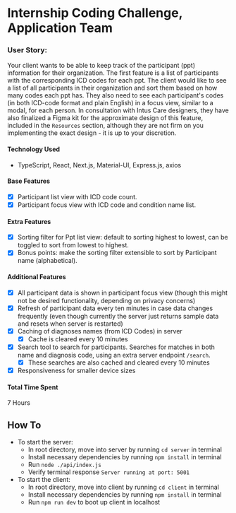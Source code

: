 # Internship Coding Challenge, Application Team

### User Story:

Your client wants to be able to keep track of the participant (ppt) information for their organization. The first feature is a list of participants with the corresponding ICD codes for each ppt. The client would like to see a list of all participants in their organization and sort them based on how many codes each ppt has. They also need to see each participant's codes (in both ICD-code format and plain English) in a focus view, similar to a modal, for each person. In consultation with Intus Care designers, they have also finalized a Figma kit for the approximate design of this feature, included in the `Resources` section, although they are not firm on you implementing the exact design - it is up to your discretion.

#### Technology Used

- TypeScript, React, Next.js, Material-UI, Express.js, axios

#### Base Features

- [x] Participant list view with ICD code count.
- [x] Participant focus view with ICD code and condition name list.

#### Extra Features

- [x] Sorting filter for Ppt list view: default to sorting highest to lowest, can be toggled to sort from lowest to highest.
- [x] Bonus points: make the sorting filter extensible to sort by Participant name (alphabetical).

#### Additional Features

- [x] All participant data is shown in participant focus view (though this might not be desired functionality, depending on privacy concerns)
- [x] Refresh of participant data every ten minutes in case data changes frequently (even though currently the server just returns sample data and resets when server is restarted)
- [x] Caching of diagnoses names (from ICD Codes) in server
  - [x] Cache is cleared every 10 minutes
- [x] Search tool to search for participants. Searches for matches in both name and diagnosis code, using an extra server endpoint `/search`.
  - [x] These searches are also cached and cleared every 10 minutes
- [x] Responsiveness for smaller device sizes

#### Total Time Spent

7 Hours

## How To

- To start the server:
  - In root directory, move into server by running `cd server` in terminal
  - Install necessary dependencies by running `npm install` in terminal
  - Run `node ./api/index.js`
  - Verify terminal response `Server running at port: 5001`
- To start the client:
  - In root directory, move into client by running `cd client` in terminal
  - Install necessary dependencies by running `npm install` in terminal
  - Run `npm run dev` to boot up client in localhost
